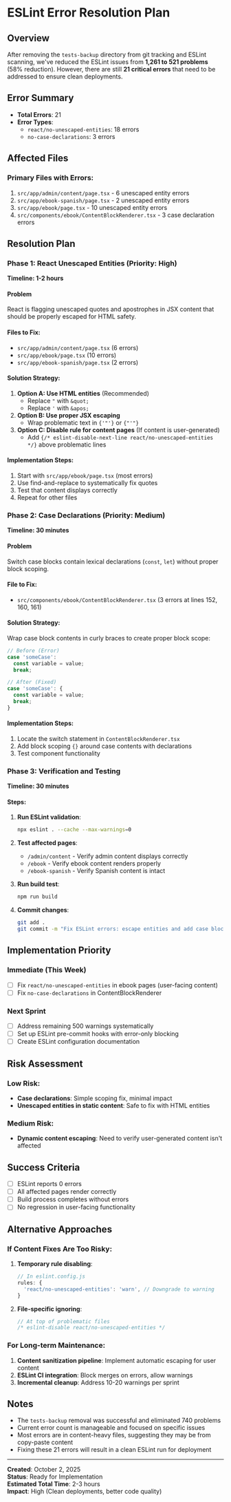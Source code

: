 # ESLint Error Resolution Plan

## Overview

After removing the `tests-backup` directory from git tracking and ESLint scanning, we've reduced the ESLint issues from **1,261 to 521 problems** (58% reduction). However, there are still **21 critical errors** that need to be addressed to ensure clean deployments.

## Error Summary

- **Total Errors**: 21
- **Error Types**:
  - `react/no-unescaped-entities`: 18 errors
  - `no-case-declarations`: 3 errors

## Affected Files

### Primary Files with Errors:

1. `src/app/admin/content/page.tsx` - 6 unescaped entity errors
2. `src/app/ebook-spanish/page.tsx` - 2 unescaped entity errors
3. `src/app/ebook/page.tsx` - 10 unescaped entity errors
4. `src/components/ebook/ContentBlockRenderer.tsx` - 3 case declaration errors

## Resolution Plan

### Phase 1: React Unescaped Entities (Priority: High)

**Timeline: 1-2 hours**

#### Problem

React is flagging unescaped quotes and apostrophes in JSX content that should be properly escaped for HTML safety.

#### Files to Fix:

- `src/app/admin/content/page.tsx` (6 errors)
- `src/app/ebook/page.tsx` (10 errors)
- `src/app/ebook-spanish/page.tsx` (2 errors)

#### Solution Strategy:

1. **Option A: Use HTML entities** (Recommended)
   - Replace `"` with `&quot;`
   - Replace `'` with `&apos;`
2. **Option B: Use proper JSX escaping**
   - Wrap problematic text in `{'"'}` or `{"'"}`
3. **Option C: Disable rule for content pages** (If content is user-generated)
   - Add `{/* eslint-disable-next-line react/no-unescaped-entities */}` above problematic lines

#### Implementation Steps:

1. Start with `src/app/ebook/page.tsx` (most errors)
2. Use find-and-replace to systematically fix quotes
3. Test that content displays correctly
4. Repeat for other files

### Phase 2: Case Declarations (Priority: Medium)

**Timeline: 30 minutes**

#### Problem

Switch case blocks contain lexical declarations (`const`, `let`) without proper block scoping.

#### File to Fix:

- `src/components/ebook/ContentBlockRenderer.tsx` (3 errors at lines 152, 160, 161)

#### Solution Strategy:

Wrap case block contents in curly braces to create proper block scope:

```typescript
// Before (Error)
case 'someCase':
  const variable = value;
  break;

// After (Fixed)
case 'someCase': {
  const variable = value;
  break;
}
```

#### Implementation Steps:

1. Locate the switch statement in `ContentBlockRenderer.tsx`
2. Add block scoping `{}` around case contents with declarations
3. Test component functionality

### Phase 3: Verification and Testing

**Timeline: 30 minutes**

#### Steps:

1. **Run ESLint validation**:

   ```bash
   npx eslint . --cache --max-warnings=0
   ```

2. **Test affected pages**:
   - `/admin/content` - Verify admin content displays correctly
   - `/ebook` - Verify ebook content renders properly
   - `/ebook-spanish` - Verify Spanish content is intact

3. **Run build test**:

   ```bash
   npm run build
   ```

4. **Commit changes**:
   ```bash
   git add .
   git commit -m "Fix ESLint errors: escape entities and add case block scoping"
   ```

## Implementation Priority

### Immediate (This Week)

- [ ] Fix `react/no-unescaped-entities` in ebook pages (user-facing content)
- [ ] Fix `no-case-declarations` in ContentBlockRenderer

### Next Sprint

- [ ] Address remaining 500 warnings systematically
- [ ] Set up ESLint pre-commit hooks with error-only blocking
- [ ] Create ESLint configuration documentation

## Risk Assessment

### Low Risk:

- **Case declarations**: Simple scoping fix, minimal impact
- **Unescaped entities in static content**: Safe to fix with HTML entities

### Medium Risk:

- **Dynamic content escaping**: Need to verify user-generated content isn't affected

## Success Criteria

- [ ] ESLint reports 0 errors
- [ ] All affected pages render correctly
- [ ] Build process completes without errors
- [ ] No regression in user-facing functionality

## Alternative Approaches

### If Content Fixes Are Too Risky:

1. **Temporary rule disabling**:

   ```javascript
   // In eslint.config.js
   rules: {
     'react/no-unescaped-entities': 'warn', // Downgrade to warning
   }
   ```

2. **File-specific ignoring**:
   ```javascript
   // At top of problematic files
   /* eslint-disable react/no-unescaped-entities */
   ```

### For Long-term Maintenance:

1. **Content sanitization pipeline**: Implement automatic escaping for user content
2. **ESLint CI integration**: Block merges on errors, allow warnings
3. **Incremental cleanup**: Address 10-20 warnings per sprint

## Notes

- The `tests-backup` removal was successful and eliminated 740 problems
- Current error count is manageable and focused on specific issues
- Most errors are in content-heavy files, suggesting they may be from copy-paste content
- Fixing these 21 errors will result in a clean ESLint run for deployment

---

**Created**: October 2, 2025  
**Status**: Ready for Implementation  
**Estimated Total Time**: 2-3 hours  
**Impact**: High (Clean deployments, better code quality)

